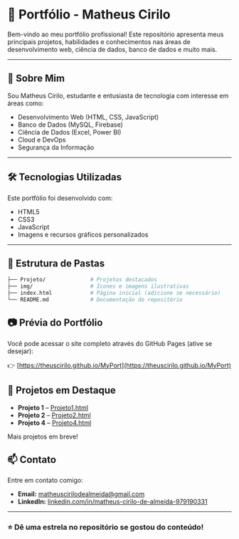 # 💼 Portfólio - Matheus Cirilo

Bem-vindo ao meu portfólio profissional! Este repositório apresenta meus principais projetos, habilidades e conhecimentos nas áreas de desenvolvimento web, ciência de dados, banco de dados e muito mais.

---

## 🧠 Sobre Mim

Sou Matheus Cirilo, estudante e entusiasta de tecnologia com interesse em áreas como:

- Desenvolvimento Web (HTML, CSS, JavaScript)
- Banco de Dados (MySQL, Firebase)
- Ciência de Dados (Excel, Power BI)
- Cloud e DevOps
- Segurança da Informação

---

## 🛠️ Tecnologias Utilizadas

Este portfólio foi desenvolvido com:

- HTML5
- CSS3
- JavaScript
- Imagens e recursos gráficos personalizados

---

## 📁 Estrutura de Pastas

```bash
├── Projeto/              # Projetos destacados
├── img/                  # Ícones e imagens ilustrativas
├── index.html            # Página inicial (adicione se necessário)
└── README.md             # Documentação do repositório
```````

## 📷 Prévia do Portfólio

Você pode acessar o site completo através do GitHub Pages (ative se desejar):

👉 [https://theuscirilo.github.io/MyPort](https://theuscirilo.github.io/MyPort)

## 📌 Projetos em Destaque

- **Projeto 1** – [Projeto1.html](https://github.com/Theuscirilo/Sistema_de_Orcamento_de_Gravacao)
- **Projeto 2** – [Projeto2.html](https://github.com/Theuscirilo/MyDrugs-Site)
- **Projeto 4** – [Projeto4.html](https://github.com/Theuscirilo/Solicitacao_de_Servicos_Urbanos)

Mais projetos em breve!

## 📫 Contato

Entre em contato comigo:

- **Email:** [matheuscirilodealmeida@gmail.com](mailto:matheuscirilodealmeida@gmail.com)
- **LinkedIn:** [linkedin.com/in/matheus-cirilo-de-almeida-979190331](https://www.linkedin.com/in/matheus-cirilo-de-almeida-979190331/)

---

### ⭐ Dê uma estrela no repositório se gostou do conteúdo!

